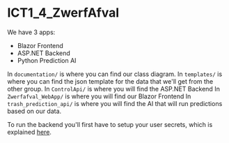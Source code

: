 # ICT1_4_ZwerfAfval

We have 3 apps:
- Blazor Frontend
- ASP.NET Backend
- Python Prediction AI

In `documentation/` is where you can find our class diagram.
In `templates/` is where you can find the json template for the data that we'll get from the other group.
In `ControlApi/` is where you will find the ASP.NET Backend
In `Zwerfafval_WebApp/` is where you will find our Blazor Frontend
In `trash_prediction_api/` is where you will find the AI that will run predictions based on our data.

To run the backend you'll first have to setup your user secrets, which is explained [here](./ControlApi/ControlApi/setup.md).